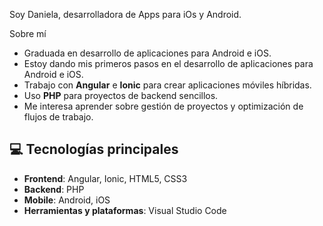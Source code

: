 Soy Daniela, desarrolladora de Apps para iOs y Android. 


 Sobre mí
- Graduada en desarrollo de aplicaciones para Android e iOS.
- Estoy dando mis primeros pasos en el desarrollo de aplicaciones para Android e iOS.
- Trabajo con **Angular** e **Ionic** para crear aplicaciones móviles híbridas.
- Uso **PHP** para proyectos de backend sencillos.
- Me interesa aprender sobre gestión de proyectos y optimización de flujos de trabajo.

## 💻 Tecnologías principales
- **Frontend**: Angular, Ionic, HTML5, CSS3
- **Backend**: PHP
- **Mobile**: Android, iOS
- **Herramientas y plataformas**: Visual Studio Code
